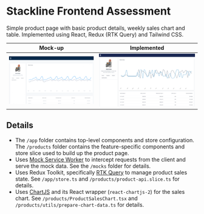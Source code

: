 # Stackline Frontend Assessment

Simple product page with basic product details, weekly sales chart and table. Implemented using React, Redux (RTK Query) and Tailwind CSS.

| Mock-up                                         | Implemented                                         |
| ----------------------------------------------- | --------------------------------------------------- |
| <img src="./public/mockup.png" width="600px" /> | <img src="./public/screenshot.png" width="600px" /> |

## Details

- The `/app` folder contains top-level components and store configuration. The `/products` folder contains the feature-specific components and store slice used to build up the product page.
- Uses [Mock Service Worker](https://mswjs.io/) to intercept requests from the client and serve the mock data. See the `/mocks` folder for details.
- Uses Redux Toolkit, specifically [RTK Query](https://redux-toolkit.js.org/rtk-query/overview) to manage product sales state. See `/app/store.ts` and `/products/product-api.slice.ts` for details.
- Uses [ChartJS](https://www.chartjs.org/docs/latest/) and its React wrapper (`react-chartjs-2`) for the sales chart. See `/products/ProductSalesChart.tsx` and `/products/utils/prepare-chart-data.ts` for details.
